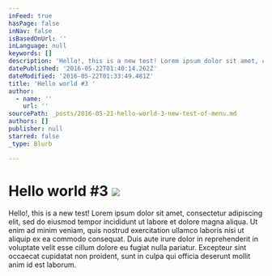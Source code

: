 ```yaml
---
inFeed: true
hasPage: false
inNav: false
isBasedOnUrl: ''
inLanguage: null
keywords: []
description: 'Hello!, this is a new test! Lorem ipsum dolor sit amet, consectetur adipiscing elit, sed do eiusmod tempor incididunt ut labore et dolore magna aliqua. Ut enim ad minim veniam, quis nostrud exercitation ullamco laboris nisi ut aliquip ex ea commodo consequat. Duis aute irure dolor in reprehenderit in voluptate velit esse cillum dolore eu fugiat nulla pariatur. Excepteur sint occaecat cupidatat non proident, sunt in culpa qui officia deserunt mollit anim id est laborum.'
datePublished: '2016-05-22T01:40:14.262Z'
dateModified: '2016-05-22T01:33:49.481Z'
title: 'Hello world #3 '
author:
  - name: ''
    url: ''
sourcePath: _posts/2016-05-21-hello-world-3-new-test-of-menu.md
authors: []
publisher: null
starred: false
_type: Blurb

---
```

# Hello world \#3 ![](https://the-grid-user-content.s3-us-west-2.amazonaws.com/613f8356-ffb4-4837-8b1d-025ca50bfa0e.jpg)

Hello!, this is a new test! Lorem ipsum dolor sit amet, consectetur adipiscing elit, sed do eiusmod tempor incididunt ut labore et dolore magna aliqua. Ut enim ad minim veniam, quis nostrud exercitation ullamco laboris nisi ut aliquip ex ea commodo consequat. Duis aute irure dolor in reprehenderit in voluptate velit esse cillum dolore eu fugiat nulla pariatur. Excepteur sint occaecat cupidatat non proident, sunt in culpa qui officia deserunt mollit anim id est laborum.
